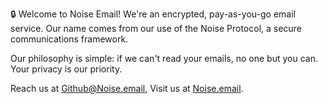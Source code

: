 
🔒 Welcome to Noise Email! We're an encrypted, pay-as-you-go email service. 
Our name comes from our use of the Noise Protocol, a secure communications framework. 

Our philosophy is simple: if we can't read your emails, no one but you can. 
Your privacy is our priority. 

Reach us at [Github@Noise.email](mailto://github@noise.email), Visit us at [Noise.email](https://Noise.email).
